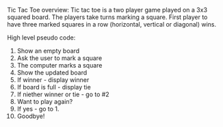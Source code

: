 Tic Tac Toe overview:
Tic tac toe is a two player game played on a 3x3 squared board.
The players take turns marking a square.
First player to have three marked squares in a row (horizontal, vertical or diagonal) wins.


High level pseudo code:

1. Show an empty board
2. Ask the user to mark a square
3. The computer marks a square
4. Show the updated board
5. If winner - display winner
6. If board is full - display tie
7. If niether winner or tie - go to #2
8. Want to play again?
9. If yes - go to 1.
10. Goodbye!
